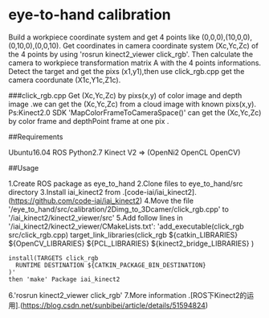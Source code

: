 # eye-to-hand calibration 
Build a workpiece coordinate system and get 4 points like (0,0,0),(10,0,0),(0,10,0),(0,0,10).
Get coordinates in camera coordinate system (Xc,Yc,Zc) of the 4 points by using 'rosrun kinect2_viewer click_rgb'.
Then calculate the camera to workpiece transformation matrix A with the 4 points informations.
Detect the target and get the pixs (x1,y1),then use click_rgb.cpp get the camera coordunate (X1c,Y1c,Z1c).

###click_rgb.cpp
Get (Xc,Yc,Zc) by pixs(x,y) of color image and depth image .we can get the (Xc,Yc,Zc) from a cloud image with known pixs(x,y).
Ps:Kinect2.0 SDK 'MapColorFrameToCameraSpace()' can get the (Xc,Yc,Zc) by color frame and depthPoint frame at one pix .

##Requirements

Ubuntu16.04
ROS
Python2.7
Kinect V2 => (OpenNi2 OpenCL OpenCV)

##Usage

1.Create ROS package as eye_to_hand 
2.Clone files to eye_to_hand/src directory
3.Install iai_kinect2 from .[code-iai/iai_kinect2].(https://github.com/code-iai/iai_kinect2)
4.Move the file '/eye_to_hand/src/calibration/2Dimg_to_3Dcamer/click_rgb.cpp' to  '/iai_kinect2/kinect2_viewer/src' 
5.Add follow lines in '/iai_kinect2/kinect2_viewer/CMakeLists.txt':
	'add_executable(click_rgb src/click_rgb.cpp)
	target_link_libraries(click_rgb
	  ${catkin_LIBRARIES}
	  ${OpenCV_LIBRARIES}
	  ${PCL_LIBRARIES}
	  ${kinect2_bridge_LIBRARIES}
	)

	install(TARGETS click_rgb
	  RUNTIME DESTINATION ${CATKIN_PACKAGE_BIN_DESTINATION}
	)'
	then 'make' Package iai_kinect2
6.'rosrun kinect2_viewer click_rgb'
7.More information .[ROS下Kinect2的运用].(https://blog.csdn.net/sunbibei/article/details/51594824)
